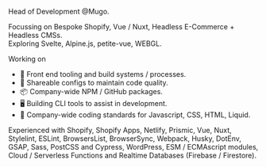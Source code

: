 Head of Development @Mugo.

Focussing on Bespoke Shopify, Vue / Nuxt, Headless E-Commerce + Headless CMSs.  
Exploring Svelte, Alpine.js, petite-vue, WEBGL.

Working on

- :toolbox: Front end tooling and build systems / processes.
- :straight_ruler: Shareable configs to maintain code quality.
- :package: Company-wide NPM / GitHub packages.
- :desktop_computer: Building CLI tools to assist in development.
- :page_facing_up: Company-wide coding standards for Javascript, CSS, HTML, Liquid.

Experienced with Shopify, Shopify Apps, Netlify, Prismic, Vue, Nuxt, Stylelint, ESLint, BrowsersList, BrowserSync, Webpack, Husky, DotEnv, GSAP, Sass, PostCSS and Cypress, WordPress, ESM / ECMAscript modules, Cloud / Serverless Functions and Realtime Databases (Firebase / Firestore).
